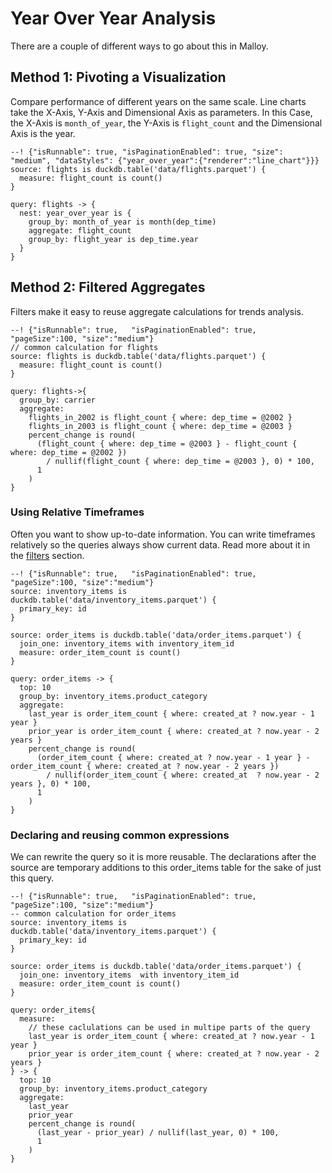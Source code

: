 # Year Over Year Analysis
There are a couple of different ways to go about this in Malloy.

## Method 1: Pivoting a Visualization

Compare performance of different years on the same scale.  Line charts take the X-Axis, Y-Axis and Dimensional Axis as parameters.
In this Case, the X-Axis is `month_of_year`, the Y-Axis is `flight_count` and the Dimensional Axis is the year.

```malloy
--! {"isRunnable": true, "isPaginationEnabled": true, "size": "medium", "dataStyles": {"year_over_year":{"renderer":"line_chart"}}}
source: flights is duckdb.table('data/flights.parquet') {
  measure: flight_count is count()
}

query: flights -> {
  nest: year_over_year is {
    group_by: month_of_year is month(dep_time)
    aggregate: flight_count
    group_by: flight_year is dep_time.year
  }
}
```

## Method 2: Filtered Aggregates
Filters make it easy to reuse aggregate calculations for trends analysis.

```malloy
--! {"isRunnable": true,   "isPaginationEnabled": true, "pageSize":100, "size":"medium"}
// common calculation for flights
source: flights is duckdb.table('data/flights.parquet') {
  measure: flight_count is count()
}

query: flights->{
  group_by: carrier
  aggregate:
    flights_in_2002 is flight_count { where: dep_time = @2002 }
    flights_in_2003 is flight_count { where: dep_time = @2003 }
    percent_change is round(
      (flight_count { where: dep_time = @2003 } - flight_count { where: dep_time = @2002 })
        / nullif(flight_count { where: dep_time = @2003 }, 0) * 100,
      1
    )
}
```


### Using Relative Timeframes
Often you want to show up-to-date information.  You can write timeframes relatively so the queries always show
current data.  Read more about it in the [filters](../language/filters.md) section.

```malloy
--! {"isRunnable": true,   "isPaginationEnabled": true, "pageSize":100, "size":"medium"}
source: inventory_items is duckdb.table('data/inventory_items.parquet') {
  primary_key: id
}

source: order_items is duckdb.table('data/order_items.parquet') {
  join_one: inventory_items with inventory_item_id
  measure: order_item_count is count()
}

query: order_items -> {
  top: 10
  group_by: inventory_items.product_category
  aggregate:
    last_year is order_item_count { where: created_at ? now.year - 1 year }
    prior_year is order_item_count { where: created_at ? now.year - 2 years }
    percent_change is round(
      (order_item_count { where: created_at ? now.year - 1 year } - order_item_count { where: created_at ? now.year - 2 years })
        / nullif(order_item_count { where: created_at  ? now.year - 2 years }, 0) * 100,
      1
    )
}
```


### Declaring and reusing common expressions
We can rewrite the query so it is more reusable.  The declarations after the source are temporary additions to this order_items table for the sake of just this query.

```malloy
--! {"isRunnable": true,   "isPaginationEnabled": true, "pageSize":100, "size":"medium"}
-- common calculation for order_items
source: inventory_items is duckdb.table('data/inventory_items.parquet') {
  primary_key: id
}

source: order_items is duckdb.table('data/order_items.parquet') {
  join_one: inventory_items  with inventory_item_id
  measure: order_item_count is count()
}

query: order_items{
  measure:
    // these caclulations can be used in multipe parts of the query
    last_year is order_item_count { where: created_at ? now.year - 1 year }
    prior_year is order_item_count { where: created_at ? now.year - 2 years }
} -> {
  top: 10
  group_by: inventory_items.product_category
  aggregate:
    last_year
    prior_year
    percent_change is round(
      (last_year - prior_year) / nullif(last_year, 0) * 100,
      1
    )
}
```
